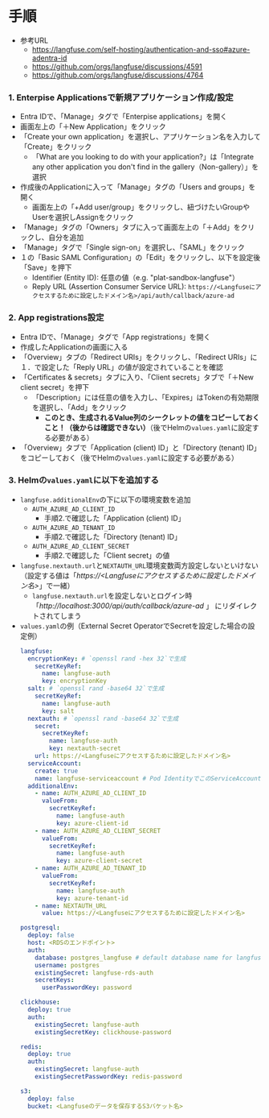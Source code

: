 # 手順
- 参考URL
  - https://langfuse.com/self-hosting/authentication-and-sso#azure-adentra-id
  - https://github.com/orgs/langfuse/discussions/4591
  - https://github.com/orgs/langfuse/discussions/4764

### 1. Enterpise Applicationsで新規アプリケーション作成/設定
- Entra IDで、「Manage」タグで「Enterpise applications」を開く
- 画面左上の「＋New Application」をクリック
- 「Create your own application」を選択し、アプリケーション名を入力して「Create」をクリック
  - 「What are you looking to do with your application?」は「Integrate any other application you don't find in the gallery（Non-gallery）」を選択
- 作成後のApplicationに入って「Manage」タグの「Users and groups」を開く
  - 画面左上の「+Add user/group」をクリックし、紐づけたいGroupやUserを選択しAssignをクリック
- 「Manage」タグの「Owners」タブに入って画面左上の「＋Add」をクリックし、自分を追加
- 「Manage」タグで「Single sign-on」を選択し、「SAML」をクリック
- １の「Basic SAML Configuration」の「Edit」をクリックし、以下を設定後「Save」を押下
  - Identifier (Entity ID): 任意の値（e.g. "plat-sandbox-langfuse"）
  - Reply URL (Assertion Consumer Service URL): `https://<Langfuseにアクセスするために設定したドメイン名>/api/auth/callback/azure-ad`

### 2. App registrations設定
- Entra IDで、「Manage」タグで「App registrations」を開く
- 作成したApplicationの画面に入る
- 「Overview」タブの「Redirect URIs」をクリックし、「Redirect URIs」に１．で設定した「Reply URL」の値が設定されていることを確認
- 「Certificates & secrets」タブに入り、「Client secrets」タブで「＋New client secret」を押下
  - 「Description」には任意の値を入力し、「Expires」はTokenの有効期限を選択し、「Add」をクリック
    - **このとき、生成されるValue列のシークレットの値をコピーしておくこと！（後からは確認できない）**（後でHelmの`values.yaml`に設定する必要がある）
- 「Overview」タブで「Application (client) ID」と「Directory (tenant) ID」をコピーしておく（後でHelmの`values.yaml`に設定する必要がある）

### 3. Helmの`values.yaml`に以下を追加する
- `langfuse.additionalEnv`の下に以下の環境変数を追加
  - `AUTH_AZURE_AD_CLIENT_ID`
    - 手順2.で確認した「Application (client) ID」
  - `AUTH_AZURE_AD_TENANT_ID`
    - 手順2.で確認した「Directory (tenant) ID」
  - `AUTH_AZURE_AD_CLIENT_SECRET`
    - 手順2.で確認した「Client secret」の値
- `langfuse.nextauth.url`と`NEXTAUTH_URL`環境変数両方設定しないといけない（設定する値は「*https://<Langfuseにアクセスするために設定したドメイン名>*」で一緒）
  - `langfuse.nextauth.url`を設定しないとログイン時「*http://localhost:3000/api/auth/callback/azure-ad* 」 にリダイレクトされてしまう
- `values.yaml`の例（External Secret OperatorでSecretを設定した場合の設定例）  
  ```yaml
  langfuse: 
    encryptionKey: # `openssl rand -hex 32`で生成
      secretKeyRef:
        name: langfuse-auth
        key: encryptionKey
    salt: # `openssl rand -base64 32`で生成
      secretKeyRef:
        name: langfuse-auth
        key: salt
    nextauth: # `openssl rand -base64 32`で生成
      secret:
        secretKeyRef:
          name: langfuse-auth
          key: nextauth-secret
      url: https://<Langfuseにアクセスするために設定したドメイン名>
    serviceAccount:
      create: true
      name: langfuse-serviceaccount # Pod IdentityでこのServiceAccountに対してS3の権限を与えること
    additionalEnv:
      - name: AUTH_AZURE_AD_CLIENT_ID
        valueFrom:
          secretKeyRef:
            name: langfuse-auth
            key: azure-client-id
      - name: AUTH_AZURE_AD_CLIENT_SECRET
        valueFrom:
          secretKeyRef:
            name: langfuse-auth
            key: azure-client-secret
      - name: AUTH_AZURE_AD_TENANT_ID
        valueFrom:
          secretKeyRef:
            name: langfuse-auth
            key: azure-tenant-id
      - name: NEXTAUTH_URL
        value: https://<Langfuseにアクセスするために設定したドメイン名>

  postgresql:
    deploy: false
    host: <RDSのエンドポイント>
    auth:
      database: postgres_langfuse # default database name for langfuse（事前にRDSに入って作成しておく必要がある）
      username: postgres
      existingSecret: langfuse-rds-auth
      secretKeys:
        userPasswordKey: password

  clickhouse:
    deploy: true
    auth:
      existingSecret: langfuse-auth
      existingSecretKey: clickhouse-password

  redis:
    deploy: true
    auth:
      existingSecret: langfuse-auth
      existingSecretPasswordKey: redis-password

  s3:
    deploy: false
    bucket: <Langfuseのデータを保存するS3バケット名>
  ```